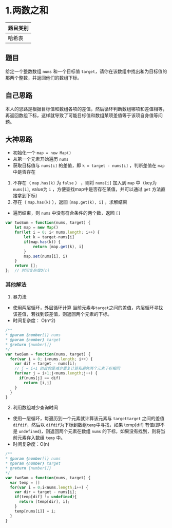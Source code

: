 # 1.两数之和

| 题目类别 | 
| ---- |
| 哈希表 |

## 题目
给定一个整数数组 `nums` 和一个目标值 `target`，请你在该数组中找出和为目标值的那两个整数，并返回他们的数组下标。

## 自己思路
本人的思路是根据目标值和数组各项的差值，然后循环判断数组哪项和差值相等，再返回数组下标，这样就导致了可能目标值和数组某项差值等于该项自身值等问题。

## 大神思路
- 初始化一个 `map = new Map()`
- 从第一个元素开始遍历 `nums`
- 获取目标值与 `nums[i]` 的差值，即 `k = target - nums[i]` ，判断差值在 `map` 中是否存在
1. 不存在（ `map.has(k)` 为 `false` ） ，则将 `nums[i]` 加入到 `map` 中（key为`nums[i]`, value为 `i` ，方便查找map中是否存在某值，并可以通过 `get` 方法直接拿到下标）
2. 存在（ `map.has(k)` ），返回 `[map.get(k), i]` ，求解结束
- 遍历结束，则 `nums` 中没有符合条件的两个数，返回 `[]`

```javascript
var twoSum = function(nums, target) {    
    let map = new Map()    
    for(let i = 0; i< nums.length; i++) {        
        let k = target-nums[i]        
        if(map.has(k)) {            
            return [map.get(k), i]        
        }        
        map.set(nums[i], i)    
    }    
    return [];
};  // 时间复杂度O(n)
```

### 其他解法
1. 暴力法
- 使用两层循环，外层循环计算 当前元素与`target`之间的差值，内层循环寻找该差值，若找到该差值，则返回两个元素的下标。
- 时间复杂度： O(n^2)

```javascript
/**
* @param {number[]} nums
* @param {number} target
* @return {number[]}
*/
var twoSum = function(nums, target) {
  for(var i = 0; i<nums.length; i++) {
    var dif = target - nums[i];
    // j = i+1 的目的是减少重复计算和避免两个元素下标相同
    for(var j = i+1;j<nums.length;j++) {
      if(nums[j] == dif)
        return [i,j]
    }
  }
}
```

2. 利用数组减少查询时间
- 使用一层循环，每遍历到一个元素就计算该元素与 `targettarget` 之间的差值 `difdif`，然后以 `difdif`为下标到数组`temp`中寻找，如果 temp[dif] 有值(即不是 `undefined`)，则返回两个元素在数组 `nums` 的下标，如果没有找到，则将当前元素存入数组 `temp` 中。
- 时间复杂度：O(n)

```javascript
/**
* @param {number[]} nums
* @param {number} target
* @return {number[]}
*/
var twoSum = function(nums, target) {
  var temp = []
  for(var i = 0;i<nums.length;i++) {
    var dir = target - nums[i];
    if(temp[dif] != undefined){
      return [temp[dir], i];
    }
    temp[nums[i]] = i;
  }
}
```
